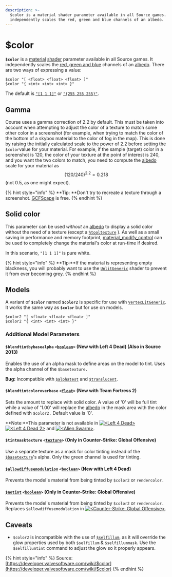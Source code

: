 ```yaml
---
description: >-
  $color is a material shader parameter available in all Source games. It
  independently scales the red, green and blue channels of an albedo.
---
```


# $color

&#x20;**`$color`** is a [material](../valve-material-type-vmt.md) [shader](./) parameter available in all Source games. It independently scales the [red, green and blue](../colors/) channels of an [albedo](../albedo.md). There are two ways of expressing a value:

```
$color "[ <float> <float> <float> ]"
$color "{ <int> <int> <int> }"
```

The default is [`"[1 1 1]"`](../colors/#rgb-vec) or [`"{255 255 255}"`](../colors/#rgb).

## Gamma

Course uses a gamma correction of 2.2 by default. This must be taken into account when attempting to adjust the color of a texture to match some other color in a screenshot (for example, when trying to match the color of the bottom of a skybox material to the color of fog in the map). This is done by raising the initially calculated scale to the power of 2.2 before setting the `$color`value for your material. For example, if the sample (target) color in a screenshot is 120, the color of your texture at the point of interest is 240, and you want the two colors to match, you need to compute the [albedo](../albedo.md) scale for your material as $$(120 / 240) ^ 2.2 = 0.218$$ (not 0.5, as one might expect).

{% hint style="info" %}
**Tip: **Don't try to recreate a texture through a screenshot. [GCFScape](https://developer.valvesoftware.com/wiki/GCFScape) is free.
{% endhint %}

## Solid color

This parameter can be used _without_ an [albedo](../albedo.md) to display a solid color without the need of a texture (except  a [`%tooltexture`](https://developer.valvesoftware.com/wiki/%tooltexture) ). As well as a small saving in performance and memory footprint, [material\_modify\_control](https://developer.valvesoftware.com/wiki/Material\_modify\_control) can be used to completely change the material's color at run-time if desired.

In this scenario, `"[1 1 1]"` is pure white.

{% hint style="info" %}
&#x20;**Tip:**If the material is representing empty blackness, you will probably want to use the [`UnlitGeneric`](https://developer.valvesoftware.com/wiki/UnlitGeneric) shader to prevent it from ever becoming grey.
{% endhint %}

## Models

A variant of **`$color`** named **`$color2`** is specific for use with [`VertexLitGeneric`](https://developer.valvesoftware.com/wiki/VertexLitGeneric). It works the same way as **`$color`** but for use on models.

```
$color2 "[ <float> <float> <float> ]"
$color2 "{ <int> <int> <int> }"
```

### Additional Model Parameters

#### `$blendtintbybasealpha` `<`[`boolean`](https://developer.valvesoftware.com/wiki/Boolean)`>` (New with Left 4 Dead) (Also in Source 2013)

Enables the use of an alpha mask to define areas on the model to tint. Uses the alpha channel of the `$basetexture.`

**Bug:** Incompatible with [`$alphatest`](https://developer.valvesoftware.com/wiki/$alphatest) and [`$translucent`](https://developer.valvesoftware.com/wiki/$translucent).

#### `$blendtintcoloroverbase` `<`[`float`](https://developer.valvesoftware.com/wiki/Float)`>` (New with Team Fortress 2)

Sets the amount to replace with solid color. A value of '0' will be full tint while a value of '1.00' will replace the [albedo](../albedo.md) in the mask area with the color defined with `$color2.` Default value is '0'.

**Note:**This parameter is not available in [![\<Left 4 Dead>](https://developer.valvesoftware.com/w/images/c/c0/L4D-16px.png)](https://developer.valvesoftware.com/wiki/Left\_4\_Dead)[![\<Left 4 Dead 2>](https://developer.valvesoftware.com/w/images/9/93/L4D2-16px.png)](https://developer.valvesoftware.com/wiki/Left\_4\_Dead\_2) and [![\<Alien Swarm>](https://developer.valvesoftware.com/w/images/c/c9/AS-16px.png)](https://developer.valvesoftware.com/wiki/Alien\_Swarm).

#### `$tintmasktexture` `<`[`texture`](../)`>` (Only in Counter-Strike: Global Offensive)

Use a separate texture as a mask for color tinting instead of the [`$basetexture`](usdbasetexture.md)'s alpha. Only the green channel is used for tinting.

#### [`$allowdiffusemodulation`](https://developer.valvesoftware.com/wiki/$allowdiffusemodulation) `<`[`boolean`](https://developer.valvesoftware.com/wiki/Boolean)`>` (New with Left 4 Dead)

Prevents the model's material from being tinted by `$color2` or `rendercolor.`

#### [`$notint`](https://developer.valvesoftware.com/wiki/$notint) `<`[`boolean`](https://developer.valvesoftware.com/wiki/Boolean)`>` (Only in Counter-Strike: Global Offensive)

Prevents the model's material from being tinted by `$color2` or `rendercolor.` Replaces `$allowdiffusemodulation` in [![\<Counter-Strike: Global Offensive>](https://developer.valvesoftware.com/w/images/3/35/Csgo.png)](https://developer.valvesoftware.com/wiki/Counter-Strike:\_Global\_Offensive).

## Caveats

* `$color2` is incompatible with the use of [`$selfillum`](https://developer.valvesoftware.com/wiki/$selfillum), as it will override the glow properties used by both `$selfillum` & `$selfillummask`. Use the `$selfillumtint` command to adjust the glow so it properly appears.

{% hint style="info" %}
Source: [https://developer.valvesoftware.com/wiki/$color](https://developer.valvesoftware.com/wiki/$color)
{% endhint %}
